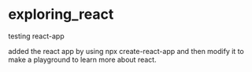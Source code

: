 # exploring_react

testing react-app

added the react app by using npx create-react-app and then modify it to make a playground to learn more about react.
